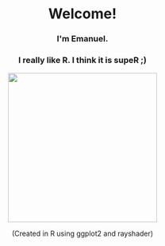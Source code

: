 <h1 align='center'> Welcome!</h1>
<!--<h1 align='center'> :wave: Welcome! :wave:</h1>-->
<h3 align='center'> I'm Emanuel. </h3>
<h3 align='center'> I really like R. I think it is <b>supeR</b> ;)</h3>

<!--
<p align='center'>
  I'm Emanuel.
</p>
<p align='center'>
  I really like R. I think it is <b>supeR</b> 😁
</p>
-->

<p align='center'>
  <img src="supeR.gif" width="300" height="300"/>
</p>
<p align='center'>
  (Created in R using ggplot2 and rayshader)
</p>


<!--
<img align="center" src="https://github-readme-stats.vercel.app/api/top-langs/?username=EmanuelSommer&hide=html&layout=compact&theme=synthwave" />
<img align="center" src="https://github-readme-stats.vercel.app/api/?username=EmanuelSommer&theme=synthwave" />
![](supeR.gif)
-->
